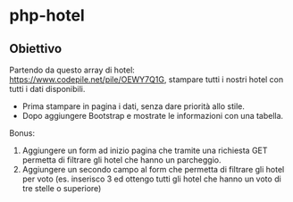 # php-hotel

## Obiettivo

Partendo da questo array di hotel: https://www.codepile.net/pile/OEWY7Q1G, stampare tutti i nostri hotel con tutti i dati disponibili.

- Prima stampare in pagina i dati, senza dare priorità allo stile.
- Dopo aggiungere Bootstrap e mostrate le informazioni con una tabella.

Bonus:

1. Aggiungere un form ad inizio pagina che tramite una richiesta GET permetta di filtrare gli hotel che hanno un parcheggio.
2. Aggiungere un secondo campo al form che permetta di filtrare gli hotel per voto (es. inserisco 3 ed ottengo tutti gli hotel che hanno un voto di tre stelle o superiore)
